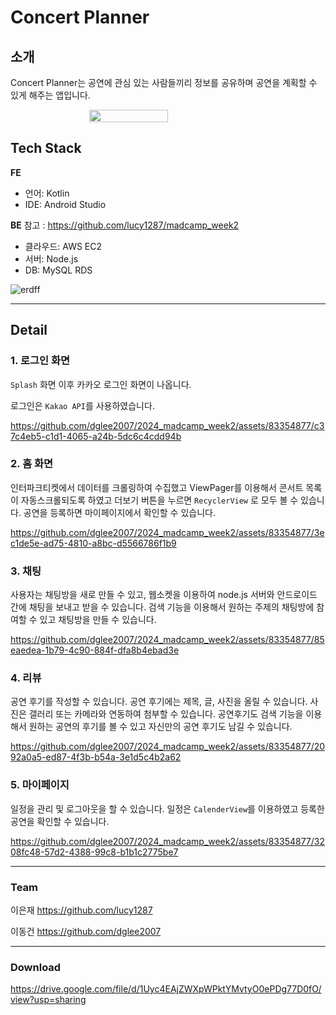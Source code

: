 # Concert Planner

## 소개
Concert Planner는 공연에 관심 있는 사람들끼리 정보를 공유하며 공연을 계획할 수 있게 해주는 앱입니다.

<div style="display: flex; justify-content: center;">
  <img src="https://github.com/dglee2007/2024_madcamp_week2/assets/83354877/31189fdb-317d-41e7-803a-68b086c611b6" style="width: 50%;">
</div>



## Tech Stack

**FE**

-   언어: Kotlin
-   IDE: Android Studio

**BE**
참고 : https://github.com/lucy1287/madcamp_week2
-   클라우드: AWS EC2
-   서버: Node.js
-   DB: MySQL RDS

  ![erdff](https://github.com/dglee2007/2024_madcamp_week2/assets/83354877/ea732ae7-8bcd-43d7-8fab-404de4ad0b49)




----------

## Detail

### 1. 로그인 화면

`Splash` 화면 이후 카카오 로그인 화면이 나옵니다.

로그인은 `Kakao API`를 사용하였습니다.

https://github.com/dglee2007/2024_madcamp_week2/assets/83354877/c37c4eb5-c1d1-4065-a24b-5dc6c4cdd94b


### 2. 홈 화면

인터파크티켓에서 데이터를 크롤링하여 수집했고 ViewPager를 이용해서 콘서트 목록이 자동스크롤되도록 하였고 더보기 버튼을 누르면 `RecyclerView` 로 모두 볼 수 있습니다. 공연을 등록하면 마이페이지에서 확인할 수 있습니다.

https://github.com/dglee2007/2024_madcamp_week2/assets/83354877/3ec1de5e-ad75-4810-a8bc-d5566786f1b9

### 3. 채팅

사용자는 채팅방을 새로 만들 수 있고, 웹소켓을 이용하여 node.js 서버와 안드로이드 간에 채팅을 보내고 받을 수 있습니다. 검색 기능을 이용해서 원하는 주제의 채팅방에 참여할 수 있고 채팅방을 만들 수 있습니다.

https://github.com/dglee2007/2024_madcamp_week2/assets/83354877/85eaedea-1b79-4c90-884f-dfa8b4ebad3e

### 4. 리뷰

공연 후기를 작성할 수 있습니다. 공연 후기에는 제목, 글, 사진을 올릴 수 있습니다. 사진은 갤러리 또는 카메라와 연동하여 첨부할 수 있습니다. 공연후기도 검색 기능을 이용해서 원하는 공연의 후기를 볼 수 있고 자신만의 공연 후기도 남길 수 있습니다.

https://github.com/dglee2007/2024_madcamp_week2/assets/83354877/2092a0a5-ed87-4f3b-b54a-3e1d5c4b2a62

### 5. 마이페이지

일정을 관리 및 로그아웃을 할 수 있습니다. 일정은 `CalenderView`를 이용하였고 등록한 공연을 확인할 수 있습니다.

https://github.com/dglee2007/2024_madcamp_week2/assets/83354877/3208fc48-57d2-4388-99c8-b1b1c2775be7

----------

### Team

이은재
https://github.com/lucy1287

이동건
https://github.com/dglee2007

----------

### Download

https://drive.google.com/file/d/1Uyc4EAjZWXpWPktYMvtyO0ePDg77D0fO/view?usp=sharing
